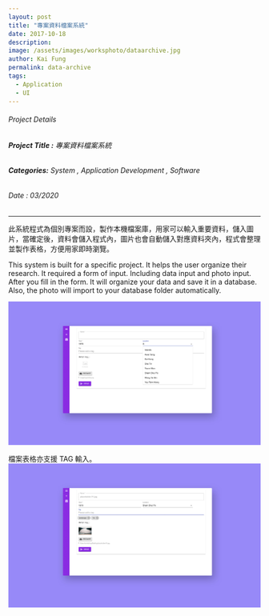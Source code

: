 ```yaml
---
layout: post
title: "專案資料檔案系統"
date: 2017-10-18
description: 
image: /assets/images/worksphoto/dataarchive.jpg
author: Kai Fung
permalink: data-archive
tags: 
  - Application
  - UI
---
```


###### Project Details
###### **Project Title :**  專案資料檔案系統

###### **Categories:** System , Application Development , Software 
###### Date : 03/2020

---


此系統程式為個別專案而設，製作本機檔案庫，用家可以輸入重要資料，儲入圖片，當確定後，資料會儲入程式內，圖片也會自動儲入對應資料夾內，程式會整理並製作表格，方便用家即時瀏覽。

This system is built for a specific project. It helps the user organize their research. It required a form of input. Including data input and photo input. After you fill in the form. It will organize your data and save it in a database. Also, the photo will import to your database folder automatically.

![Placeholder](/assets/images/worksphoto/dataarchive3.jpg)

檔案表格亦支援 TAG 輸入。
![Placeholder](/assets/images/worksphoto/dataarchive2.jpg)